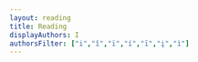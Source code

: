 ```yaml
---
layout: reading
title: Reading
displayAuthors: I
authorsFilter: ["i","î","ï","í","ī","į","ì"]
---
```

